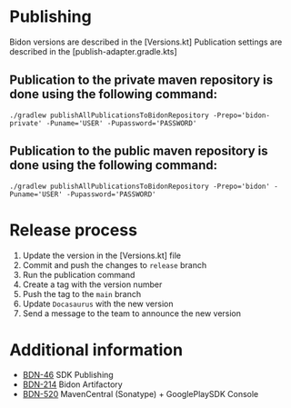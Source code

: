 # Publishing

Bidon versions are described in the [Versions.kt]
Publication settings are described in the [publish-adapter.gradle.kts]

## Publication to the private maven repository is done using the following command:

```shell
./gradlew publishAllPublicationsToBidonRepository -Prepo='bidon-private' -Puname='USER' -Pupassword='PASSWORD'
```

## Publication to the public maven repository is done using the following command:

```shell
./gradlew publishAllPublicationsToBidonRepository -Prepo='bidon' -Puname='USER' -Pupassword='PASSWORD'
```


# Release process

1. Update the version in the [Versions.kt] file 
2. Commit and push the changes to `release` branch
3. Run the publication command
4. Create a tag with the version number
5. Push the tag to the `main` branch
6. Update `Docasaurus` with the new version
7. Send a message to the team to announce the new version

# Additional information

- [BDN-46](https://appodeal.atlassian.net/browse/BDN-46) SDK Publishing
- [BDN-214](https://appodeal.atlassian.net/browse/BDN-214) Bidon Artifactory
- [BDN-520](https://appodeal.atlassian.net/browse/BDN-520) MavenCentral (Sonatype) + GooglePlaySDK Console